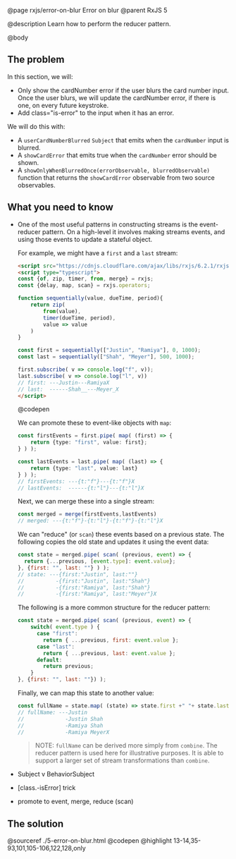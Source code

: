 @page rxjs/error-on-blur Error on blur
@parent RxJS 5

@description Learn how to perform the reducer pattern.

@body

## The problem

In this section, we will:

- Only show the cardNumber error if the user blurs the card number input. Once the user blurs,
  we will update the cardNumber error, if there is one, on every future keystroke.
- Add class="is-error" to the input when it has an error.

We will do this with:

- A `userCardNumberBlurred` `Subject` that emits when the `cardNumber` input is blurred.
- A `showCardError` that emits true when the `cardNumber` error should be shown.
- A `showOnlyWhenBlurredOnce(errorObservable, blurredObservable)` function that returns
  the `showCardError` observable from two source observables.



## What you need to know

- One of the most useful patterns in constructing streams is the event-reducer
  pattern. On a high-level it involves making streams events, and using those
  events to update a stateful object.

  For example, we might have a `first` and a `last` stream:

  ```html
  <script src="https://cdnjs.cloudflare.com/ajax/libs/rxjs/6.2.1/rxjs.umd.js"></script>
  <script type="typescript">
  const {of, zip, timer, from, merge} = rxjs;
  const {delay, map, scan} = rxjs.operators;

  function sequentially(value, dueTime, period){
      return zip(
          from(value),
          timer(dueTime, period),
          value => value
      )
  }

  const first = sequentially(["Justin", "Ramiya"], 0, 1000);
  const last = sequentially(["Shah", "Meyer"], 500, 1000);

  first.subscribe( v => console.log("f", v));
  last.subscribe( v => console.log("l", v))
  // first: ---Justin---RamiyaX
  // last:  ------Shah__---Meyer_X
  </script>
  ```
  @codepen

  We can promote these to event-like objects with `map`:

  ```typescript
  const firstEvents = first.pipe( map( (first) => {
      return {type: "first", value: first};
  } ) );

  const lastEvents = last.pipe( map( (last) => {
      return {type: "last", value: last}
  } ) );
  // firstEvents: ---{t:"f"}---{t:"f"}X
  // lastEvents:  ------{t:"l"}---{t:"l"}X
  ```

  Next, we can merge these into a single stream:

  ```js
  const merged = merge(firstEvents,lastEvents)
  // merged: ---{t:"f"}-{t:"l"}-{t:"f"}-{t:"l"}X
  ```

  We can "reduce" (or `scan`) these events based on a previous
  state. The following copies the old state and updates it using the event
  data:

  ```js
  const state = merged.pipe( scan( (previous, event) => {
    return {...previous, [event.type]: event.value};
  }, {first: "", last: ""} ) );
  // state: ---{first:"Justin", last:""}
  //          -{first:"Justin", last:"Shah"}
  //          -{first:"Ramiya", last:"Shah"}
  //          -{first:"Ramiya", last:"Meyer"}X
  ```

  The following is a more common structure for the reducer pattern:

  ```js
  const state = merged.pipe( scan( (previous, event) => {
      switch( event.type ) {
        case "first":
          return { ...previous, first: event.value };
        case "last":
          return { ...previous, last: event.value };
        default:
          return previous;
      }
  }, {first: "", last: ""}) );
  ```

  Finally, we can map this state to another value:

  ```js
  const fullName = state.map( (state) => state.first +" "+ state.last );
  // fullName: ---Justin
  //             -Justin Shah
  //             -Ramiya Shah
  //             -Ramiya MeyerX
  ```

  > NOTE: `fullName` can be derived more simply from `combine`. The reducer
  > pattern is used here for illustrative purposes. It is able to support a larger
  > set of stream transformations than `combine`.

- Subject v BehaviorSubject
- [class.-isError] trick
- promote to event, merge, reduce (scan)


## The solution

@sourceref ./5-error-on-blur.html
@codepen
@highlight 13-14,35-93,101,105-106,122,128,only
